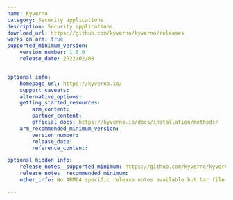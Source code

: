 ```yaml
---
name: Kyverno
category: Security applications
description: Security applications
download_url: https://github.com/kyverno/kyverno/releases
works_on_arm: true
supported_minimum_version:
    version_number: 1.6.0
    release_date: 2022/02/08


optional_info:
    homepage_url: https://kyverno.io/
    support_caveats:
    alternative_options:
    getting_started_resources:
        arm_content:
        partner_content:
        official_docs: https://kyverno.io/docs/installation/methods/
    arm_recommended_minimum_version:
        version_number:
        release_date:
        reference_content:

optional_hidden_info:
    release_notes__supported_minimum: https://github.com/kyverno/kyverno/releases/tag/v1.6.0
    release_notes__recommended_minimum:
    other_info: No ARM64 specific release notes available but tar file is released for ARM64 from v1.6.0.

---
```

